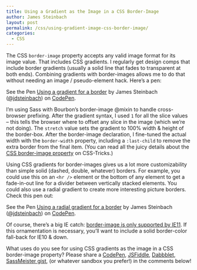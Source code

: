 ```yaml
---
title: Using a Gradient as the Image in a CSS Border-Image
author: James Steinbach
layout: post
permalink: /css/using-gradient-image-css-border-image/
categories:
  - CSS
---
```

The CSS `border-image` property accepts any valid image format for its image value. That includes CSS gradients. I regularly get design comps that include border gradients (usually a solid line that fades to transparent at both ends). Combining gradients with border-images allows me to do that without needing an image / pseudo-element hack. Here&#8217;s a pen:

<p class='codepen'  data-height='170' data-theme-id='0' data-slug-hash='vifnp' data-default-tab='result' data-line-numbers='' data-animations='run'>
  See the Pen <a href="http://codepen.io/jdsteinbach/pen/vifnp/">Using a gradient for a border</a> by James Steinbach (<a href="http://codepen.io/jdsteinbach">@jdsteinbach</a>) on <a href="http://codepen.io">CodePen</a>.
</p>

I&#8217;m using Sass with Bourbon&#8217;s border-image @mixin to handle cross-browser prefixing. After the gradient syntax, I used `1` for all the slice values &#8211; this tells the browser where to offset any slice in the image (which we&#8217;re not doing). The `stretch` value sets the gradient to 100% width & height of the border-box. After the border-image declaration, I fine-tuned the actual width with the `border-width` property, including a `:last-child` to remove the extra border from the final item. (You can read all the juicy details about the <a title="Understanding border-image | CSS-Tricks.com" href="http://css-tricks.com/understanding-border-image/" target="_blank">CSS border-image property</a> on CSS-Tricks.)

Using CSS gradients for border-images gives us a lot more customizability than simple solid (dashed, double, whatever) borders. For example, you could use this on an `<hr />` element or the bottom of any element to get a fade-in-out line for a divider between vertically stacked elements. You could also use a radial gradient to create more interesting picture borders. Check this pen out:

<p class='codepen'  data-height='540' data-theme-id='0' data-slug-hash='dvmwu' data-default-tab='result' data-line-numbers='' data-animations='run'>
  See the Pen <a href="http://codepen.io/jdsteinbach/pen/dvmwu/">Using a radial gradient for a border</a> by James Steinbach (<a href="http://codepen.io/jdsteinbach">@jdsteinbach</a>) on <a href="http://codepen.io">CodePen</a>.
</p>

Of course, there&#8217;s a big IE catch: <a title="Can I Use data: border-image" href="http://caniuse.com/border-image" target="_blank">border-image is only supported by IE11</a>. If this ornamentation is necessary, you&#8217;ll want to include a solid border-color fall-back for IE10 & down.

What uses do you see for using CSS gradients as the image in a CSS border-image property? Please share a <a title="CodePen" href="http://codepen.io" target="_blank">CodePen</a>, <a title="JSFiddle" href="http://jsfiddle.net/" target="_blank">JSFiddle</a>, <a title="Dabbblet" href="http://dabblet.com/" target="_blank">Dabbblet</a>, <a title="SassMeister" href="http://sassmeister.com/" target="_blank">SassMeister gist</a>, (or whatever sandbox you prefer!) in the comments below!